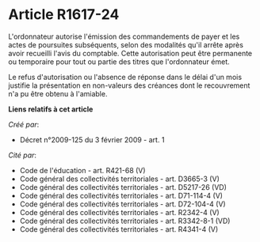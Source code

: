 # Article R1617-24

L'ordonnateur autorise l'émission des commandements de payer et les actes de poursuites subséquents, selon des modalités
qu'il arrête après avoir recueilli l'avis du comptable. Cette autorisation peut être permanente ou temporaire pour tout ou
partie des titres que l'ordonnateur émet. 

Le refus d'autorisation ou l'absence de réponse dans le délai d'un mois justifie la présentation en non-valeurs des créances
dont le recouvrement n'a pu être obtenu à l'amiable.

**Liens relatifs à cet article**

_Créé par_:

  - Décret n°2009-125 du 3 février 2009 - art. 1

_Cité par_:

  - Code de l'éducation - art. R421-68 (V)
  - Code général des collectivités territoriales - art. D3665-3 (V)
  - Code général des collectivités territoriales - art. D5217-26 (VD)
  - Code général des collectivités territoriales - art. D71-114-4 (V)
  - Code général des collectivités territoriales - art. D72-104-4 (V)
  - Code général des collectivités territoriales - art. R2342-4 (V)
  - Code général des collectivités territoriales - art. R3342-8-1 (VD)
  - Code général des collectivités territoriales - art. R4341-4 (V)
